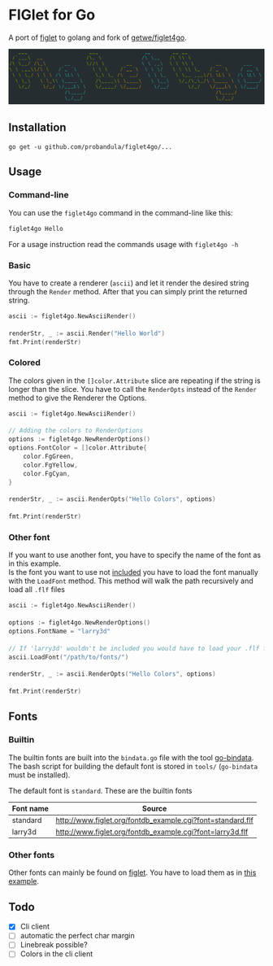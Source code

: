 # FIGlet for Go

A port of [figlet](http://www.figlet.org/) to golang and fork of [getwe/figlet4go](https://github.com/getwe/figlet4go).

![screenshot](./screenshot/figlet4go.png)

## Installation

```
go get -u github.com/probandula/figlet4go/...
```

## Usage

### Command-line
You can use the `figlet4go` command in the command-line like this:
```bash
figlet4go Hello
```
For a usage instruction read the commands usage with `figlet4go -h`

### Basic
You have to create a renderer (`ascii`) and let it render the desired string through the `Render` method. After that you can simply print the returned string.
```go
ascii := figlet4go.NewAsciiRender()

renderStr, _ := ascii.Render("Hello World")
fmt.Print(renderStr)
```

### Colored
The colors given in the `[]color.Attribute` slice are repeating if the string is longer than the slice. You have to call the `RenderOpts` instead of the `Render` method to give the Renderer the Options.
```go
ascii := figlet4go.NewAsciiRender()

// Adding the colors to RenderOptions
options := figlet4go.NewRenderOptions()
options.FontColor = []color.Attribute{
	color.FgGreen,
	color.FgYellow,
	color.FgCyan,
}

renderStr, _ := ascii.RenderOpts("Hello Colors", options)

fmt.Print(renderStr)
```

### Other font
If you want to use another font, you have to specify the name of the font as in this example.  
Is the font you want to use not [included](#builtin) you have to load the font manually with the `LoadFont` method. This method will walk the path recursively and load all `.flf` files
```go
ascii := figlet4go.NewAsciiRender()

options := figlet4go.NewRenderOptions()
options.FontName = "larry3d"

// If 'larry3d' wouldn't be included you would have to load your .flf files like that:
ascii.LoadFont("/path/to/fonts/")

renderStr, _ := ascii.RenderOpts("Hello Colors", options)

fmt.Print(renderStr)
```

## Fonts

### Builtin
The builtin fonts are built into the `bindata.go` file with the tool [go-bindata](https://github.com/jteeuwen/go-bindata).  
The bash script for building the default font is stored in `tools/` (`go-bindata` must be installed).

The default font is `standard`. These are the builtin fonts

| Font name | Source                                                     |
| --------- | ------                                                     |
| standard  | http://www.figlet.org/fontdb_example.cgi?font=standard.flf |
| larry3d   | http://www.figlet.org/fontdb_example.cgi?font=larry3d.flf  |

### Other fonts
Other fonts can mainly be found on [figlet](http://www.figlet.org). You have to load them as in [this example](#other-font).

## Todo
- [x] Cli client
- [ ] automatic the perfect char margin
- [ ] Linebreak possible?
- [ ] Colors in the cli client